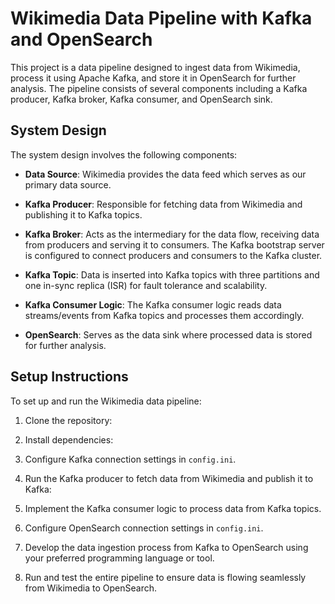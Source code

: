 # Wikimedia Data Pipeline with Kafka and OpenSearch

This project is a data pipeline designed to ingest data from Wikimedia, process it using Apache Kafka, and store it in OpenSearch for further analysis. The pipeline consists of several components including a Kafka producer, Kafka broker, Kafka consumer, and OpenSearch sink.

## System Design

The system design involves the following components:

- **Data Source**: Wikimedia provides the data feed which serves as our primary data source.

- **Kafka Producer**: Responsible for fetching data from Wikimedia and publishing it to Kafka topics.

- **Kafka Broker**: Acts as the intermediary for the data flow, receiving data from producers and serving it to consumers. The Kafka bootstrap server is configured to connect producers and consumers to the Kafka cluster.

- **Kafka Topic**: Data is inserted into Kafka topics with three partitions and one in-sync replica (ISR) for fault tolerance and scalability.

- **Kafka Consumer Logic**: The Kafka consumer logic reads data streams/events from Kafka topics and processes them accordingly.

- **OpenSearch**: Serves as the data sink where processed data is stored for further analysis.

## Setup Instructions

To set up and run the Wikimedia data pipeline:

1. Clone the repository:

2. Install dependencies:

3. Configure Kafka connection settings in `config.ini`.

4. Run the Kafka producer to fetch data from Wikimedia and publish it to Kafka:

5. Implement the Kafka consumer logic to process data from Kafka topics.

6. Configure OpenSearch connection settings in `config.ini`.

7. Develop the data ingestion process from Kafka to OpenSearch using your preferred programming language or tool.

8. Run and test the entire pipeline to ensure data is flowing seamlessly from Wikimedia to OpenSearch.


